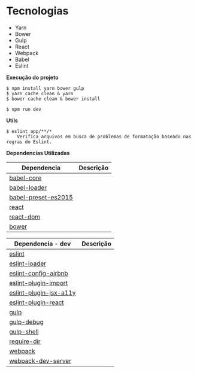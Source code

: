 # Tecnologias #

 - Yarn
 - Bower
 - Gulp
 - React 
 - Webpack
 - Babel
 - Eslint

**Execução do projeto**
```
$ npm install yarn bower gulp
$ yarn cache clean & yarn
$ bower cache clean & bower install

$ npm run dev
```

**Utils**
```
$ eslint app/**/* 
    Verifica arquivos em busca de problemas de formatação baseado nas regras do Eslint.
```

**Dependencias Utilizadas**

| Dependencia              | Descrição                                                       |
| ------------------------ | --------------------------------------------------------------- |
| [babel-core][1]          |                                                                 | 
| [babel-loader][2]        |                                                                 | 
| [babel-preset-es2015][3] |                                                                 |
| [react][4]               |                                                                 |
| [react-dom][5]           |                                                                 |
| [bower][6]               |                                                                 |
 
| Dependencia - dev            | Descrição                                                   |
| ---------------------------- | ----------------------------------------------------------- |
| [eslint][7]                  |                                                             | 
| [eslint-loader][8]           |                                                             | 
| [eslint-config-airbnb][9]    |                                                             |
| [eslint-plugin-import][10]   |                                                             |
| [eslint-plugin-jsx-a11y][11] |                                                             |
| [eslint-plugin-react][12]    |                                                             |
| [gulp][13]                   |                                                             |
| [gulp-debug][14]             |                                                             |
| [gulp-shell][15]             |                                                             |
| [require-dir][16]            |                                                             |
| [webpack][17]                |                                                             |
| [webpack-dev-server][18]     |                                                             |

  [1]: http://babeljs.io/docs/core-packages/#core "babel-core"
  [2]: https://github.com/babel/babel-loader "babel-loader"
  [3]: https://babeljs.io/docs/plugins/preset-es2015/ "preset-es2015"
  [4]: https://facebook.github.io/react/ "react"
  [5]: https://facebook.github.io/react/docs/react-dom.html "react-dom"
  [6]: https://bower.io/ "bower"
  
  [7]: http://eslint.org/ "eslint"
  [8]: https://github.com/MoOx/eslint-loader "eslint-loader"
  [9]: https://github.com/airbnb/javascript/tree/master/packages/eslint-config-airbnb "eslint-config-airbnb"
  [10]: https://github.com/benmosher/eslint-plugin-import "eslint-plugin-import"
  [11]: https://github.com/evcohen/eslint-plugin-jsx-a11y "eslint-plugin-jsx-a11y"
  [12]: https://github.com/yannickcr/eslint-plugin-react "eslint-plugin-react"
  [13]: http://gulpjs.com/ "gulp"
  [14]: https://github.com/sindresorhus/gulp-debug "gulp-debug"
  [15]: https://github.com/sun-zheng-an/gulp-shell "gulp-shell"
  [16]: https://github.com/aseemk/requireDir "require-dir"
  [17]: https://webpack.github.io/ "webpack"
  [18]: https://webpack.github.io/docs/webpack-dev-server.html "webpack-dev-server"
